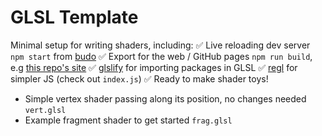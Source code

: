 # GLSL Template

Minimal setup for writing shaders, including:
✅ Live reloading dev server `npm start` from [budo](https://github.com/mattdesl/budo)
✅ Export for the web / GitHub pages `npm run build`, e.g [this repo's site](http://jack.strosahl.org/glsl-template/)
✅ [glslify](https://github.com/glslify/glslify) for importing packages in GLSL
✅ [regl](https://github.com/regl-project/regl) for simpler JS (check out `index.js`)
✅ Ready to make shader toys!
* Simple vertex shader passing along its position, no changes needed `vert.glsl`
* Example fragment shader to get started `frag.glsl`